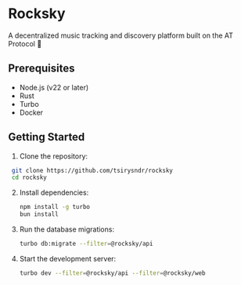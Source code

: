 # Rocksky

A decentralized music tracking and discovery platform built on the AT Protocol 🎵

## Prerequisites

- Node.js (v22 or later)
- Rust
- Turbo
- Docker

## Getting Started

1. Clone the repository:
  ```bash
   git clone https://github.com/tsirysndr/rocksky
   cd rocksky
  ```
2. Install dependencies:
   ```bash
   npm install -g turbo
   bun install
   ```
3. Run the database migrations:
   ```bash
   turbo db:migrate --filter=@rocksky/api
   ```
4. Start the development server:
   ```bash
   turbo dev --filter=@rocksky/api --filter=@rocksky/web
   ```
